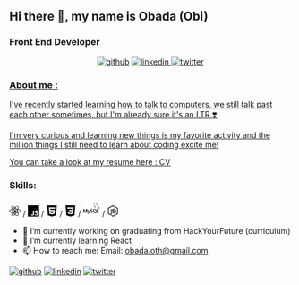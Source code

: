 <!--### Hi there 👋 

# [![Header](https://raw.githubusercontent.com/Obada-oth/Obada-oth/main/pngwing.com.png)](https://github.com/Obada-oth?tab=repositories)

<p align='center'>
<a href="www.linkedin.com/in/obada-othman-943578a1"><img height="30" src="https://github.com/stephenajulu/WaylonWalker/blob/main/icon/linkedin.png?raw=true"></a>
<a href="https://twitter.com/obada_oth"><img height="30" src="https://github.com/stephenajulu/WaylonWalker/blob/main/icon/twitter.png?raw=true"></a>&nbsp;&nbsp;
</p>



- 🔭 I’m currently working on ...
- 🌱 I’m currently learning ...
- 👯 I’m looking to collaborate on ...
- 🤔 I’m looking for help with ...
- 💬 Ask me about ...
- 📫 How to reach me: ...
- 😄 Pronouns: ...
- ⚡ Fun fact: ...-->

## Hi there 👋, my name is Obada (Obi)
### Front End Developer

<p align='center'>
<a href='https://github.com/obada-oth'><img src='https://cdn.jsdelivr.net/npm/simple-icons@3.0.1/icons/github.svg' alt='github' height='40'></a>  <a href='https://www.linkedin.com/in/obada-othman/'><img src='https://cdn.jsdelivr.net/npm/simple-icons@3.0.1/icons/linkedin.svg' alt='linkedin' height='40'>  <a href='https://twitter.com/obada-oth'><img src='https://cdn.jsdelivr.net/npm/simple-icons@3.0.1/icons/twitter.svg' alt='twitter' height='40'>
</p>

### About me :

I've recently started learning how to talk to computers, we still talk past each other sometimes, but I'm already sure it's an LTR :heavy_heart_exclamation:

I'm very curious and learning new things is my favorite activity and the million things I still need to learn about coding excite me! 

You can take a look at my resume here : [CV](https://docs.google.com/document/d/1hfMfbmLP734f9en_NXPBtitcdr5QMckXdnUM5xkTNZ8/edit#heading=h.wj0puh61kxsr)

### Skills:

<img src='react.svg' width=20px> / <img src='javascript.svg' width=20px> / <img src='html5.svg' width=20px> / <img src='css3.svg' width=20px> / <img src='mysql.svg' width=30px> / <img src='node-dot-js.svg' width=20px>

- 🔭 I’m currently working on graduating from HackYourFuture (curriculum) 
- 🌱 I’m currently learning React 
- 📫 How to reach me: Email: obada.oth@gmail.com  


[<img src='https://cdn.jsdelivr.net/npm/simple-icons@3.0.1/icons/github.svg' alt='github' height='40'>](https://github.com/obada-oth)  [<img src='https://cdn.jsdelivr.net/npm/simple-icons@3.0.1/icons/linkedin.svg' alt='linkedin' height='40'>](https://www.linkedin.com/in/obada-othman-943578a1/)  [<img src='https://cdn.jsdelivr.net/npm/simple-icons@3.0.1/icons/twitter.svg' alt='twitter' height='40'>](https://twitter.com/obada-oth)  



